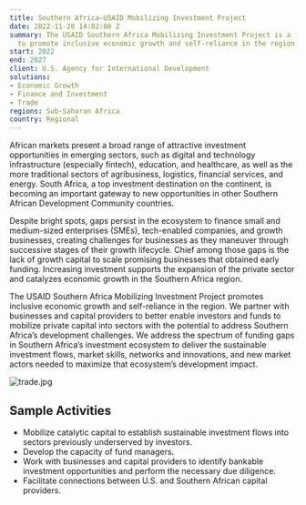 ```yaml
---
title: Southern Africa—USAID Mobilizing Investment Project
date: 2022-11-28 14:02:00 Z
summary: The USAID Southern Africa Mobilizing Investment Project is a five-year initiative
  to promote inclusive economic growth and self-reliance in the region.
start: 2022
end: 2027
client: U.S. Agency for International Development
solutions:
- Economic Growth
- Finance and Investment
- Trade
regions: Sub-Saharan Africa
country: Regional
---
```


African markets present a broad range of attractive investment opportunities in emerging sectors, such as digital and technology infrastructure (especially fintech), education, and healthcare, as well as the more traditional sectors of agribusiness, logistics, financial services, and energy. South Africa, a top investment destination on the continent, is becoming an important gateway to new opportunities in other Southern African Development Community 
countries. 

Despite bright spots, gaps persist in the ecosystem to finance small and medium-sized enterprises (SMEs), tech-enabled companies, and growth businesses, creating challenges for businesses as they maneuver through successive stages of their growth lifecycle. Chief among those gaps is the lack of growth capital to scale promising businesses that obtained early funding. Increasing investment supports the expansion of the private sector and catalyzes economic growth in the Southern Africa region.

The USAID Southern Africa Mobilizing Investment Project promotes inclusive economic growth and self-reliance in the region. We partner with businesses and capital providers to better enable investors and funds to mobilize private capital into sectors with the potential to address Southern Africa’s development challenges. We address the spectrum of funding gaps in Southern Africa’s investment ecosystem to deliver the sustainable investment flows, market skills, networks and innovations, and new market actors needed to maximize that ecosystem’s development impact.

![trade.jpg](/uploads/trade.jpg)

## Sample Activities

* Mobilize catalytic capital to establish sustainable investment flows into sectors previously underserved by investors.
* Develop the capacity of fund managers.
* Work with businesses and capital providers to identify bankable investment opportunities and perform the necessary due diligence.
* Facilitate connections between U.S. and Southern African capital providers.